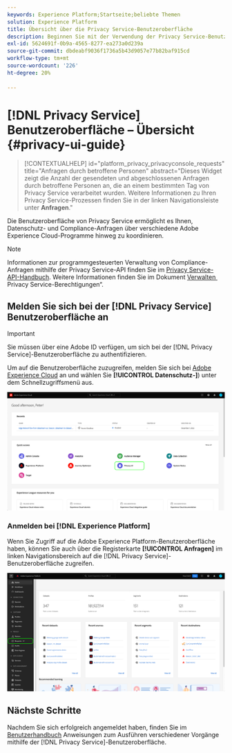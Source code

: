 ```yaml
---
keywords: Experience Platform;Startseite;beliebte Themen
solution: Experience Platform
title: Übersicht über die Privacy Service-Benutzeroberfläche
description: Beginnen Sie mit der Verwendung der Privacy Service-Benutzeroberfläche, um Datenschutzanfragen in verschiedenen Experience Cloud-Programmen zu koordinieren und zu überwachen.
exl-id: 5624691f-0b9a-4565-8277-ea273a0d239a
source-git-commit: dbdeabf9036f1736a5b43d9057e77b82baf915cd
workflow-type: tm+mt
source-wordcount: '226'
ht-degree: 20%

---
```


# [!DNL Privacy Service] Benutzeroberfläche – Übersicht {#privacy-ui-guide}

>[!CONTEXTUALHELP]
>id="platform_privacy_privacyconsole_requests"
>title="Anfragen durch betroffene Personen"
>abstract="Dieses Widget zeigt die Anzahl der gesendeten und abgeschlossenen Anfragen durch betroffene Personen an, die an einem bestimmten Tag von Privacy Service verarbeitet wurden. Weitere Informationen zu Ihren Privacy Service-Prozessen finden Sie in der linken Navigationsleiste unter **Anfragen**."

Die Benutzeroberfläche von Privacy Service ermöglicht es Ihnen, Datenschutz- und Compliance-Anfragen über verschiedene Adobe Experience Cloud-Programme hinweg zu koordinieren.

>[!NOTE]
>
>Informationen zur programmgesteuerten Verwaltung von Compliance-Anfragen mithilfe der Privacy Service-API finden Sie im [Privacy Service-API-Handbuch](../api/overview.md). Weitere Informationen finden Sie im Dokument [Verwalten &#x200B;](../permissions.md) Privacy Service-Berechtigungen“.

## Melden Sie sich bei der [!DNL Privacy Service] Benutzeroberfläche an

>[!IMPORTANT]
>
>Sie müssen über eine Adobe ID verfügen, um sich bei der [!DNL Privacy Service]-Benutzeroberfläche zu authentifizieren.

Um auf die Benutzeroberfläche zuzugreifen, melden Sie sich bei [Adobe Experience Cloud](https://experience.adobe.com/) an und wählen Sie **[!UICONTROL Datenschutz-]**) unter dem Schnellzugriffsmenü aus.

![Das Experience Cloud-Dashboard mit hervorgehobener Datenschutz-Benutzeroberfläche.](../images/ui-overview/quick-access.png)


### Anmelden bei [!DNL Experience Platform]

Wenn Sie Zugriff auf die Adobe Experience Platform-Benutzeroberfläche haben, können Sie auch über die Registerkarte **[!UICONTROL Anfragen]** im linken Navigationsbereich auf die [!DNL Privacy Service]-Benutzeroberfläche zugreifen.

![Die Adobe Experience Platform-Benutzeroberfläche mit hervorgehobenen Anfragen in der linken Navigationsleiste.](../images/ui-overview/platform.png)

## Nächste Schritte

Nachdem Sie sich erfolgreich angemeldet haben, finden Sie im [Benutzerhandbuch](user-guide.md) Anweisungen zum Ausführen verschiedener Vorgänge mithilfe der [!DNL Privacy Service]-Benutzeroberfläche.
